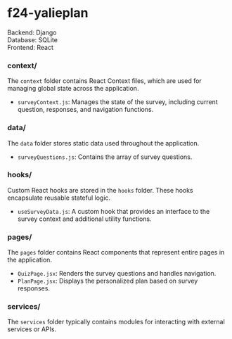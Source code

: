 # f24-yalieplan

Backend: Django\
Database: SQLite\
Frontend: React

### context/

The `context` folder contains React Context files, which are used for managing global state across the application.

- `surveyContext.js`: Manages the state of the survey, including current question, responses, and navigation functions.

### data/

The `data` folder stores static data used throughout the application.

- `surveyQuestions.js`: Contains the array of survey questions.

### hooks/

Custom React hooks are stored in the `hooks` folder. These hooks encapsulate reusable stateful logic.

- `useSurveyData.js`: A custom hook that provides an interface to the survey context and additional utility functions.

### pages/

The `pages` folder contains React components that represent entire pages in the application.

- `QuizPage.jsx`: Renders the survey questions and handles navigation.
- `PlanPage.jsx`: Displays the personalized plan based on survey responses.

### services/

The `services` folder typically contains modules for interacting with external services or APIs.